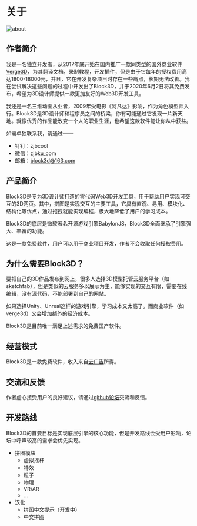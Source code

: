 # 关于

![about](https://cdn.zjbku.com/about-1.jpg)

## 作者简介

我是一名独立开发者，从2017年底开始在国内推广一款同类型的国外商业软件[Verge3D](https://zjbcool.com/)，为其翻译文档，录制教程，开发插件，但是由于它每年的授权费用高达1800-18000元，并且，它在开发复杂项目时存在一些痛点，长期无法改善。我在尝试解决这些问题的过程中开发出了Block3D，并于2020年6月2日将其免费发布，希望为3D设计师提供一款更加友好的Web3D开发工具。

我还是一名三维动画从业者，2009年受电影《阿凡达》影响，作为角色模型师入行。Block3D是3D设计师和程序员之间的桥梁，你有可能通过它发现一片新天地。就像优秀的作品能改变一个人的职业生涯，也希望这款软件能让你从中获益。

如需单独联系我，请通过——
- 钉钉：zjbcool
- 微信：zjbku_com
- 邮箱：block3d@163.com

## 产品简介

Block3D是专为3D设计师打造的零代码Web3D开发工具，用于帮助用户实现可交互的3D网页。其中，拼图是实现交互的主要工具，它具有直观、易用、模块化、结构化等优点，通过拖拽就能实现编程，极大地降低了用户的学习成本。

Block3D的底层是微软著名开源游戏引擎BabylonJS，Block3D全面继承了引擎强大、丰富的功能。

这是一款免费软件，用户可以用于商业项目开发，作者不会收取任何授权费用。

## 为什么需要Block3D？

要把自己的3D作品发布到网上，很多人选择3D模型托管云服务平台（如sketchfab），但是类似的云服务多以展示为主，能够实现的交互有限，需要在线编辑，没有源代码，不能部署到自己的网站。

如果选择Unity、Unreal这样的游戏引擎，学习成本又太高了。而商业软件（如verge3d）又会增加额外的经济成本。

Block3D是目前唯一满足上述需求的免费国产软件。

## 经营模式

Block3D是一款免费软件，收入来自[去广告](https://shop.zjbku.com/product/block3d-license-key/)所得。

## 交流和反馈

作者虚心接受用户的良好建议，请通过[github论坛](https://github.com/zjbcool/block3d/discussions)交流和反馈。

## 开发路线

Block3D的首要目标是实现底层引擎的核心功能，但是开发路线会受用户影响，论坛中呼声较高的需求会优先实现。

- 拼图模块
  - 虚拟摇杆
  - 特效
  - 粒子
  - 物理
  - VR/AR
  - ...
- 汉化
  - 拼图中文提示（开发中）
  - 中文拼图



